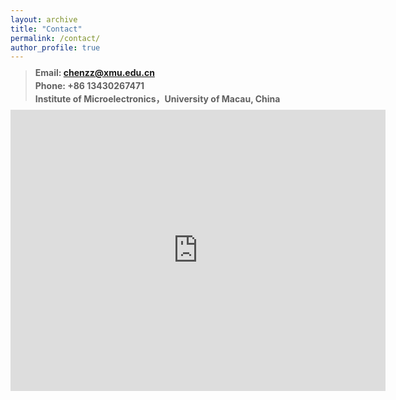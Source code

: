 ```yaml
---
layout: archive
title: "Contact"
permalink: /contact/
author_profile: true
---
```


> <p><b style="line-height:50%"> Email: <a href="mailto:chenz.scut@gmail.com">chenzz@xmu.edu.cn</a> </b> </p> 
><p><b style="line-height:50%"> Phone: +86 13430267471</b></p>
><p><b width="50%" style="line-height:50%">Institute of Microelectronics，University of Macau, China </b> </p>
<!-- <p><b width="50%" style="line-height:50%"> 401B , Electronics Building, Wushan Campus,South China University of Technology, China </b> </p>
><p><b width="50%" style="line-height:50%"> 381 Wushan Road, Tianhe District, Guangzhou, Guangdong, 510641, China.  </b> </p>
-->

<iframe src="https://www.google.com/maps/embed?pb=!1m18!1m12!1m3!1d3695.8942602310003!2d113.54319921088864!3d22.130006948962098!2m3!1f0!2f0!3f0!3m2!1i1024!2i768!4f13.1!3m3!1m2!1s0x3401703f064ef97f%3A0xeb5f9c6e4a48b246!2z5r6z6ZaA5aSn5a24!5e0!3m2!1szh-CN!2shk!4v1728060379651!5m2!1szh-CN!2shk" width="600" height="450" style="border:0;" allowfullscreen="" loading="lazy" referrerpolicy="no-referrer-when-downgrade" width="600" height="450" style="border:0;" allowfullscreen="" loading="lazy"></iframe>


<!--
<div>
     <iframe width="500" height="400" frameborder="0" src="https://www.bing.com/maps/embed?h=400&w=500&cp=mrn3gctgtyh6&lvl=16&typ=d&sty=r&src=SHELL&FORM=MBEDV8" scrolling="no">
     </iframe>
     <div style="white-space: nowrap; text-align: center; width: 500px; padding: 6px 0;">
        <a id="largeMapLink" target="_blank" href="https://www.bing.com/maps?cp=mrn3gctgtyh6&amp;sty=r&amp;lvl=16&amp;FORM=MBEDLD">查看放大的地图</a> &nbsp; | &nbsp;
        <a id="dirMapLink" target="_blank" href="https://www.bing.com/maps/directions?cp=mrn3gctgtyh6&amp;sty=r&amp;lvl=16&amp;rtp=~pos.mrn3gc_tgtyh6____&amp;FORM=MBEDLD">获取路线</a>
    </div>
</div>
-->
<!--
<div>
     <iframe width="500" height="400" frameborder="0" src="https://www.bing.com/maps/embed?h=400&w=500&cp=mrn3gctgtyh6&lvl=16&typ=d&sty=r&src=SHELL&FORM=MBEDV8" scrolling="no">
     </iframe>
     
</div>
-->
